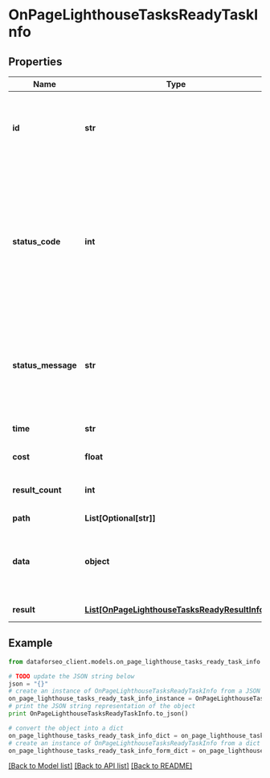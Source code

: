 # OnPageLighthouseTasksReadyTaskInfo


## Properties

Name | Type | Description | Notes
------------ | ------------- | ------------- | -------------
**id** | **str** | task identifier unique task identifier in our system in the UUID format | [optional] 
**status_code** | **int** | status code of the task generated by DataForSEO, can be within the following range: 10000-60000 you can find the full list of the response codes here | [optional] 
**status_message** | **str** | informational message of the task you can find the full list of general informational messages here | [optional] 
**time** | **str** | execution time, seconds | [optional] 
**cost** | **float** | total tasks cost, USD | [optional] 
**result_count** | **int** | number of elements in the result array | [optional] 
**path** | **List[Optional[str]]** | URL path | [optional] 
**data** | **object** | contains the same parameters that you specified in the POST request | [optional] 
**result** | [**List[OnPageLighthouseTasksReadyResultInfo]**](OnPageLighthouseTasksReadyResultInfo.md) | array of results | [optional] 

## Example

```python
from dataforseo_client.models.on_page_lighthouse_tasks_ready_task_info import OnPageLighthouseTasksReadyTaskInfo

# TODO update the JSON string below
json = "{}"
# create an instance of OnPageLighthouseTasksReadyTaskInfo from a JSON string
on_page_lighthouse_tasks_ready_task_info_instance = OnPageLighthouseTasksReadyTaskInfo.from_json(json)
# print the JSON string representation of the object
print OnPageLighthouseTasksReadyTaskInfo.to_json()

# convert the object into a dict
on_page_lighthouse_tasks_ready_task_info_dict = on_page_lighthouse_tasks_ready_task_info_instance.to_dict()
# create an instance of OnPageLighthouseTasksReadyTaskInfo from a dict
on_page_lighthouse_tasks_ready_task_info_form_dict = on_page_lighthouse_tasks_ready_task_info.from_dict(on_page_lighthouse_tasks_ready_task_info_dict)
```
[[Back to Model list]](../README.md#documentation-for-models) [[Back to API list]](../README.md#documentation-for-api-endpoints) [[Back to README]](../README.md)


